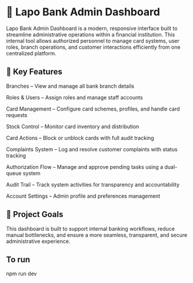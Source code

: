 # 🏦 Lapo Bank Admin Dashboard
Lapo Bank Admin Dashboard is a modern, responsive interface built to streamline administrative operations within a financial institution. This internal tool allows authorized personnel to manage card systems, user roles, branch operations, and customer interactions efficiently from one centralized platform.

## 📂 Key Features
Branches – View and manage all bank branch details

Roles & Users – Assign roles and manage staff accounts

Card Management – Configure card schemes, profiles, and handle card requests

Stock Control – Monitor card inventory and distribution

Card Actions – Block or unblock cards with full audit tracking

Complaints System – Log and resolve customer complaints with status tracking

Authorization Flow – Manage and approve pending tasks using a dual-queue system

Audit Trail – Track system activities for transparency and accountability

Account Settings – Admin profile and preferences management

## 📌 Project Goals
This dashboard is built to support internal banking workflows, reduce manual bottlenecks, and ensure a more seamless, transparent, and secure administrative experience.

## To run
npm run dev